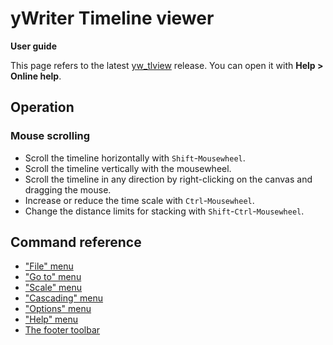 
# yWriter Timeline viewer

**User guide**

This page refers to the latest
[yw_tlview](https://github.com/peter88213/yw_tlview/) release. You can
open it with **Help > Online help**.


## Operation


### Mouse scrolling

-   Scroll the timeline horizontally with `Shift`-`Mousewheel`.
-   Scroll the timeline vertically with the mousewheel.
-   Scroll the timeline in any direction by right-clicking on the canvas
    and dragging the mouse.
-   Increase or reduce the time scale with `Ctrl`-`Mousewheel`.
-   Change the distance limits for stacking with
    `Shift`-`Ctrl`-`Mousewheel`.



## Command reference

- ["File" menu](file_menu.md)
- ["Go to" menu](go_to_menu.md)
- ["Scale" menu](scale_menu.md)
- ["Cascading" menu](cascading_menu.md)
- ["Options" menu](options_menu.md)
- ["Help" menu](help_menu.md)
- [The footer toolbar](toolbar.md)

